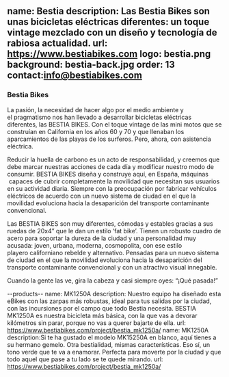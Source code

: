 name: Bestia
description: Las Bestia Bikes son unas bicicletas eléctricas diferentes: un toque vintage mezclado con un diseño y tecnología de rabiosa actualidad. 
url: https://www.bestiabikes.com
logo: bestia.png
background: bestia-back.jpg
order: 13
contact:info@bestiabikes.com
----
### Bestia Bikes

La pasión, la necesidad de hacer algo por el medio ambiente y el pragmatismo nos han llevado a desarrollar bicicletas eléctricas diferentes, las BESTIA BIKES. Con el toque vintage de las mini motos que se construían en California en los años 60 y 70 y que llenaban los aparcamientos de las playas de los surferos. Pero, ahora, con asistencia eléctrica.

Reducir la huella de carbono es un acto de responsabilidad, y creemos que debe marcar nuestras acciones de cada día y modificar nuestro modo de consumir. BESTIA BIKES diseña y construye aquí, en España, máquinas  capaces de cubrir completamente la movilidad que necesitan sus usuarios en su actividad diaria. Siempre con la preocupación por fabricar vehículos eléctricos de acuerdo con un nuevo sistema de ciudad en el que la movilidad evoluciona hacia la desaparición del transporte contaminante convencional. 

Las BESTIA BIKES son muy diferentes, cómodas y estables gracias a sus ruedas de 20x4” que le dan un estilo ‘fat bike’. Tienen un robusto cuadro de acero para soportar la dureza de la ciudad y una personalidad muy acusada: joven, urbana, moderna, cosmopolita, con ese estilo playero californiano rebelde y alternativo. Pensadas para un nuevo sistema de ciudad en el que la movilidad evoluciona hacia la desaparición del transporte contaminante convencional y con un atractivo visual innegable.

Cuando la gente las ve, gira la cabeza y casi siempre oyes: “¡Qué pasada!”

--products--
name: MK1250A
description: Nuestro equipo ha diseñado esta eBikes con las zarpas más robustas, ideal para tus salidas por la ciudad, con las incursiones por el campo que todo Bestia necesita. BESTIA MK1250A es nuestra bicicleta más básica, con la que vas a devorar kilómetros sin parar, porque no vas a querer bajarte de ella.
url: https://www.bestiabikes.com/project/bestia_mk1250a/
name: MK1250A
description:Si te ha gustado el modelo MK15250A en blanco, aquí tienes a su hermano gemelo. Otra bestialidad, mismas características. Eso sí, un tono verde que te va a enamorar. Perfecta para moverte por la ciudad y que todo aquel que pase a tu lado se te quede mirando.
url: https://www.bestiabikes.com/project/bestia_mk1250a/
